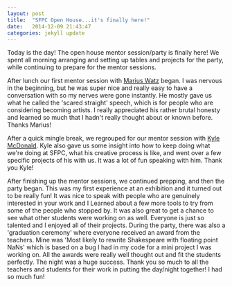 ```yaml
---
layout: post
title:  "SFPC Open House...it's finally here!"
date:   2014-12-09 21:43:47
categories: jekyll update
---
```

Today is the day! The open house mentor session/party is finally here! We spent all morning arranging and setting up tables and projects for the party, while continuing to prepare for the mentor sessions. 

After lunch our first mentor session with [Marius Watz](http://mariuswatz.com/) began. I was nervous in the beginning, but he was super nice and really easy to have a conversation with so my nerves were gone instantly. He mostly gave us what he called the 'scared straight' speech, which is for people who are considering becoming artists. I really appreciated his rather brutal honesty and learned so much that I hadn't really thought about or known before. Thanks Marius!

After a quick mingle break, we regrouped for our mentor session with [Kyle McDonald](http://kylemcdonald.net/). Kyle also gave us some insight into how to keep doing what we're doing at SFPC, what his creative process is like, and went over a few specific projects of his with us. It was a lot of fun speaking with him. Thank you Kyle!

After finishing up the mentor sessions, we continued prepping, and then the party began. This was my first experience at an exhibition and it turned out to be really fun! It was nice to speak with people who are genuinely interested in your work and I Learned about a few more tools to try from some of the people who stopped by. It was also great to get a chance to see what other students were working on as well. Everyone is just so talented and I enjoyed all of their projects. During the party, there was also a 'graduation ceremony' where everyone received an award from the teachers. Mine was 'Most likely to rewrite Shakespeare with floating point NaNs' which is based on a bug I had in my code for a mini project I was working on. All the awards were really well thought out and fit the students perfectly. The night was a huge success. Thank you so much to all the teachers and students for their work in putting the day/night together! I had so much fun!
